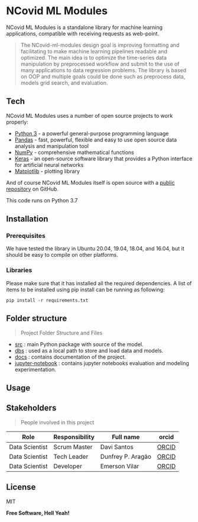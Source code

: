 # NCovid ML Modules
NCovid ML Modules is a standalone library for machine learning applications, compatible with receiving requests as web-point.

> The NCovid-ml-modules design goal is improving formatting and facilitating to make machine learning pipelines readable and optimized. The main idea is to optimize the time-series data manipulation by preprocessed workflow and submit to the use of many applications to data regression problems. The library is based on OOP and multiple goals could be done such as preprocess data, models grid search, and evaluation.

## Tech
NCovid ML Modules uses a number of open source projects to work properly:

- [Python 3][Python] - a powerful general-purpose programming language
- [Pandas][Pandas] - fast, powerful, flexible and easy to use open source data analysis and manipulation tool
- [NumPy][NumPy] - comprehensive mathematical functions
- [Keras][Keras] - an open-source software library that provides a Python interface for artificial neural networks
- [Matplotlib][Matplotlib] - plotting library

And of course NCovid ML Modules itself is open source with a [public repository][ncovid] on GitHub.

This code runs on Python 3.7

## Installation

### Prerequisites

We have tested the library in Ubuntu 20.04, 19.04, 18.04, and 16.04, but it should be easy to compile on other platforms.
### Libraries


Please make sure that it has installed all the required dependencies. 
A list of items to be installed using pip install can be running as following:
```
pip install -r requirements.txt
```

## Folder structure
>Project Folder Structure and Files

* [src](src) : main Python package with source of the model.
* [dbs](src/dbs/) : used as a local path to store and load data and models.
* [docs](src/docs/) : contains documentation of the project.
* [jupyter-notebook](src/jupyter-notebook/) : contains jupyter notebooks evaluation and modeling experimentation.


## Usage


## Stakeholders
> People involved in this project

| Role                 | Responsibility         | Full name                | orcid        |
| -----                | ----------------       | -----------              | ---------    |
| Data Scientist       | Scrum Master           | Davi Santos              | [ORCID][DAVI_ORCID]|
| Data Scientist       | Tech Leader            | Dunfrey P. Aragão        | [ORCID][DUNFREY_ORCID]|
| Data Scientist       | Developer              | Emerson Vilar            | [ORCID][EMERSON_ORCID]|

## License

MIT

**Free Software, Hell Yeah!**

[//]: # (These are reference links used in the body of this note and get stripped out when the markdown processor does its job. There is no need to format nicely because it shouldn't be seen. Thanks SO - http://stackoverflow.com/questions/4823468/store-comments-in-markdown-syntax)

   [ncovid]: <https://github.com/Natalnet/ncovid-ml-modules>
   [Python]: <https://www.python.org/>
   [Pandas]: <https://pandas.pydata.org/>
   [NumPy]: <https://numpy.org/>
   [Keras]: <https://keras.io/>
   [Matplotlib]: <https://matplotlib.org/>

   [DAVI_ORCID ]: <>
   [DUNFREY_ORCID]: <https://orcid.org/0000-0002-2401-6985>
   [EMERSON_ORCID]: <https://orcid.org/0000-0001-8400-7119>
